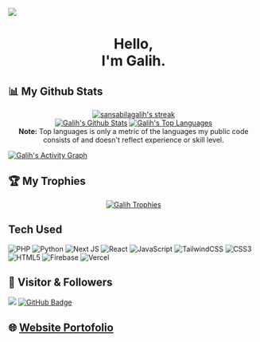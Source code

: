 ![](screenshot.png)
<br/>

<h1 align="center">Hello, <br/>I'm Galih.</h1>

## 📊 My Github Stats

<p align="center">
    <a href="https://github.com/sansabilagalih">
        <img title="🔥 Get streak stats for your profile at git.io/streak-stats" alt="sansabilagalih's streak" src="https://github-readme-streak-stats.herokuapp.com/?user=sansabilagalih&theme=radical&hide_border=false&border_radius=4.5&locale=en&date_format=&mode=daily&properties=background"/>
    </a>

  <br/>
    <a href="https://github.com/sansabilagalih"><img alt="Galih's Github Stats" src="https://github-readme-stats.vercel.app/api?username=sansabilagalih&show_icons=true&theme=highcontrast" /></a>
  <a href="https://github.com/sansabilagalih"><img alt="Galih's Top Languages" src="https://github-readme-stats.vercel.app/api/top-langs/?username=sindresorhus&langs_count=8&count_private=true&layout=compact&theme=react&hide_border=true&bg_color=0D1117" /></a>
  <br/>
  <b>Note:</b> Top languages is only a metric of the languages my public code consists of and doesn't reflect experience or skill level.

<a href="https://github.com/sansabilagalih"><img alt="Galih's Activity Graph" src="https://github-readme-activity-graph.vercel.app/graph?username=sansabilagalih&theme=tokyo-night" /></a>

## 🏆 My Trophies 
<p align="center">
<a href="https://github.com/sansabilagalih"><img alt="Galih Trophies " src="https://github-profile-trophy.vercel.app/?username=sindresorhus&theme=onedark" /></a> 

## Tech Used

![PHP](https://img.shields.io/badge/PHP-%231572B6.svg?style=for-the-badge&logo=PHP&logoColor=white)
![Python](https://img.shields.io/badge/python-grey?style=for-the-badge&logo=python&logoColor=white)
![Next JS](https://img.shields.io/badge/Next-black?style=for-the-badge&logo=next.js&logoColor=white)
![React](https://img.shields.io/badge/react-%2320232a.svg?style=for-the-badge&logo=react&logoColor=%2361DAFB)
![JavaScript](https://img.shields.io/badge/javascript-%23323330.svg?style=for-the-badge&logo=javascript&logoColor=%23F7DF1E)
![TailwindCSS](https://img.shields.io/badge/tailwindcss-%2338B2AC.svg?style=for-the-badge&logo=tailwind-css&logoColor=white)
![CSS3](https://img.shields.io/badge/css3-%231572B6.svg?style=for-the-badge&logo=css3&logoColor=white)
![HTML5](https://img.shields.io/badge/html5-%23E34F26.svg?style=for-the-badge&logo=html5&logoColor=white)
![Firebase](https://img.shields.io/badge/firebase-%23039BE5.svg?style=for-the-badge&logo=firebase)
![Vercel](https://img.shields.io/badge/vercel-%23000000.svg?style=for-the-badge&logo=vercel&logoColor=white)
    
## 👥 Visitor & Followers
<a href="https://github.com/sansabilagalih"><img src="https://komarev.com/ghpvc/?username=sansabilagalih"></a>
<a href="https://github.com/sansabilagalih?tab=followers"><img src="https://img.shields.io/github/followers/torvalds?label=Followers&style=social" alt="GitHub Badge"></a>
                   
## 🌐  [Website Portofolio](https://mediaanak.com/)
